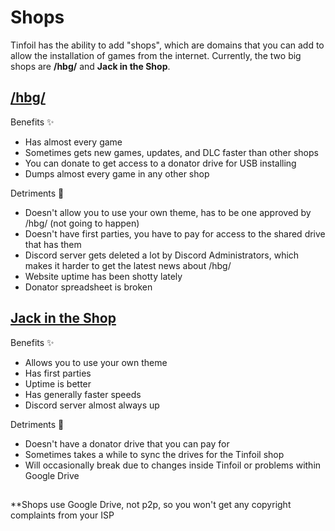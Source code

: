 # Shops

Tinfoil has the ability to add "shops", which are domains that you can add to allow the installation of games from the internet. Currently, the two big shops are **/hbg/** and **Jack in the Shop**.

## [/hbg/](https://hbgshop.ga/main.html)

Benefits ✨ 

* Has almost every game
* Sometimes gets new games, updates, and DLC faster than other shops
* You can donate to get access to a donator drive for USB installing
* Dumps almost every game in any other shop

Detriments 📛 

* Doesn't allow you to use your own theme, has to be one approved by /hbg/ (not going to happen)
* Doesn't have first parties, you have to pay for access to the shared drive that has them
* Discord server gets deleted a lot by Discord Administrators, which makes it harder to get the latest news about /hbg/
* Website uptime has been shotty lately
* Donator spreadsheet is broken

## [Jack in the Shop](https://jits.cc)

Benefits ✨ 

* Allows you to use your own theme
* Has first parties
* Uptime is better
* Has generally faster speeds 
* Discord server almost always up

Detriments 📛 

* Doesn't have a donator drive that you can pay for 
* Sometimes takes a while to sync the drives for the Tinfoil shop
* Will occasionally break due to changes inside Tinfoil or problems within Google Drive
##
**Shops use Google Drive, not p2p, so you won't get any copyright complaints from your ISP
##
